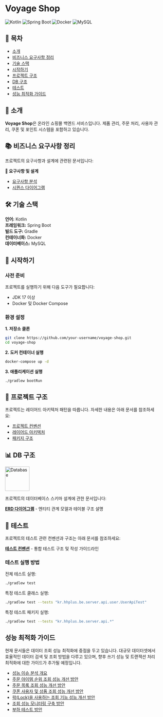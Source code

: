 # Voyage Shop

![Kotlin](https://img.shields.io/badge/Kotlin-7F52FF?style=for-the-badge&logo=kotlin&logoColor=white)
![Spring Boot](https://img.shields.io/badge/Spring_Boot-6DB33F?style=for-the-badge&logo=spring-boot&logoColor=white)
![Docker](https://img.shields.io/badge/Docker-2496ED?style=for-the-badge&logo=docker&logoColor=white)
![MySQL](https://img.shields.io/badge/MySQL-4479A1?style=for-the-badge&logo=mysql&logoColor=white)


## 📑 목차

- [소개](#소개)
- [비즈니스 요구사항 정리](#비즈니스-요구사항-정리)
- [기술 스택](#기술-스택)
- [시작하기](#시작하기)
- [프로젝트 구조](#프로젝트-구조)
- [DB 구조](#DB-구조)
- [테스트](#테스트)
- [성능 최적화 가이드](#성능-최적화-가이드)


## 📌 소개

**Voyage Shop**은 온라인 쇼핑몰 백엔드 서비스입니다. 제품 관리, 주문 처리, 사용자 관리, 쿠폰 및 포인트 시스템을 포함하고 있습니다.

## 📚 비즈니스 요구사항 정리

프로젝트의 요구사항과 설계에 관련된 문서입니다:

**📄 요구사항 및 설계**
- [요구사항 분석](./docs/system-design/01-requirement.md)
- [시퀀스 다이어그램](./docs/system-design/02-sequance-diagram.md)
  

## 🛠 기술 스택

**언어:** Kotlin  
**프레임워크:** Spring Boot  
**빌드 도구:** Gradle  
**컨테이너화:** Docker  
**데이터베이스:** MySQL

## 🚀 시작하기

### 사전 준비

프로젝트를 실행하기 위해 다음 도구가 필요합니다:

- JDK 17 이상
- Docker 및 Docker Compose

### 환경 설정

**1. 저장소 클론**

```bash
git clone https://github.com/your-username/voyage-shop.git
cd voyage-shop
```

**2. 도커 컨테이너 실행**

```bash
docker-compose up -d
```

**3. 애플리케이션 실행**

```bash
./gradlew bootRun
```

## 📂 프로젝트 구조

프로젝트는 레이어드 아키텍처 패턴을 따릅니다. 자세한 내용은 아래 문서를 참조하세요:

- [프로젝트 컨벤션](./docs/conventions/common-conventions.md)
- [레이어드 아키텍처](./docs/conventions/layered-architecture.md)
- [패키지 구조](./docs/conventions/package-structure.md)

## 📊 DB 구조

<img src="https://cdn-icons-png.flaticon.com/512/2906/2906274.png" width="80" alt="Database">

프로젝트의 데이터베이스 스키마 설계에 관한 문서입니다:

**[ERD 다이어그램](./docs/system-design/03-erd.md)** - 엔티티 관계 모델과 테이블 구조 설명

## 🧪 테스트

프로젝트의 테스트 관련 컨벤션과 구조는 아래 문서를 참조하세요:

**[테스트 컨벤션](./docs/conventions/test-conventions.md)** - 통합 테스트 구조 및 작성 가이드라인

### 테스트 실행 방법

전체 테스트 실행:
```bash
./gradlew test
```

특정 테스트 클래스 실행:
```bash
./gradlew test --tests "kr.hhplus.be.server.api.user.UserApiTest"
```

특정 테스트 패키지 실행:
```bash
./gradlew test --tests "kr.hhplus.be.server.api.*"
```

## 성능 최적화 가이드

현재 문서들은 데이터 조회 성능 최적화에 중점을 두고 있습니다. 대규모 데이터셋에서 효율적인 데이터 검색 및 조회 방법을 다루고 있으며, 향후 쓰기 성능 및 트랜잭션 처리 최적화에 대한 가이드가 추가될 예정입니다.

- [성능 이슈 분석 개요](docs/performance/01-performance-issues.md)
- [주문 아이템 순위 조회 성능 개선 방안](docs/performance/02-order-rank-performance-solution.md)
- [주문 목록 조회 성능 개선 방안](docs/performance/03-order-list-performance-solution.md)
- [쿠폰 사용자 및 상품 조회 성능 개선 방안](docs/performance/04-coupon-user-product-performance-solution.md)
- [락(Lock)을 사용하는 조회 기능 성능 개선 방안](docs/performance/05-lock-performance-solution.md)
- [조회 성능 모니터링 구축 방안](docs/performance/06-performance-monitoring.md)
- [부하 테스트 방안](docs/performance/07-load-testing.md)
